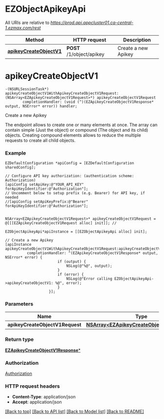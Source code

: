 # EZObjectApikeyApi

All URIs are relative to *https://prod.api.appcluster01.ca-central-1.ezmax.com/rest*

Method | HTTP request | Description
------------- | ------------- | -------------
[**apikeyCreateObjectV1**](EZObjectApikeyApi.md#apikeycreateobjectv1) | **POST** /1/object/apikey | Create a new Apikey


# **apikeyCreateObjectV1**
```objc
-(NSURLSessionTask*) apikeyCreateObjectV1WithApikeyCreateObjectV1Request: (NSArray<EZApikeyCreateObjectV1Request>*) apikeyCreateObjectV1Request
        completionHandler: (void (^)(EZApikeyCreateObjectV1Response* output, NSError* error)) handler;
```

Create a new Apikey

The endpoint allows to create one or many elements at once.  The array can contain simple (Just the object) or compound (The object and its child) objects.  Creating compound elements allows to reduce the multiple requests to create all child objects.

### Example
```objc
EZDefaultConfiguration *apiConfig = [EZDefaultConfiguration sharedConfig];

// Configure API key authorization: (authentication scheme: Authorization)
[apiConfig setApiKey:@"YOUR_API_KEY" forApiKeyIdentifier:@"Authorization"];
// Uncomment below to setup prefix (e.g. Bearer) for API key, if needed
//[apiConfig setApiKeyPrefix:@"Bearer" forApiKeyIdentifier:@"Authorization"];


NSArray<EZApikeyCreateObjectV1Request>* apikeyCreateObjectV1Request = @[[[EZApikeyCreateObjectV1Request alloc] init]]; // 

EZObjectApikeyApi*apiInstance = [[EZObjectApikeyApi alloc] init];

// Create a new Apikey
[apiInstance apikeyCreateObjectV1WithApikeyCreateObjectV1Request:apikeyCreateObjectV1Request
          completionHandler: ^(EZApikeyCreateObjectV1Response* output, NSError* error) {
                        if (output) {
                            NSLog(@"%@", output);
                        }
                        if (error) {
                            NSLog(@"Error calling EZObjectApikeyApi->apikeyCreateObjectV1: %@", error);
                        }
                    }];
```

### Parameters

Name | Type | Description  | Notes
------------- | ------------- | ------------- | -------------
 **apikeyCreateObjectV1Request** | [**NSArray&lt;EZApikeyCreateObjectV1Request&gt;***](EZApikeyCreateObjectV1Request.md)|  | 

### Return type

[**EZApikeyCreateObjectV1Response***](EZApikeyCreateObjectV1Response.md)

### Authorization

[Authorization](../README.md#Authorization)

### HTTP request headers

 - **Content-Type**: application/json
 - **Accept**: application/json

[[Back to top]](#) [[Back to API list]](../README.md#documentation-for-api-endpoints) [[Back to Model list]](../README.md#documentation-for-models) [[Back to README]](../README.md)

